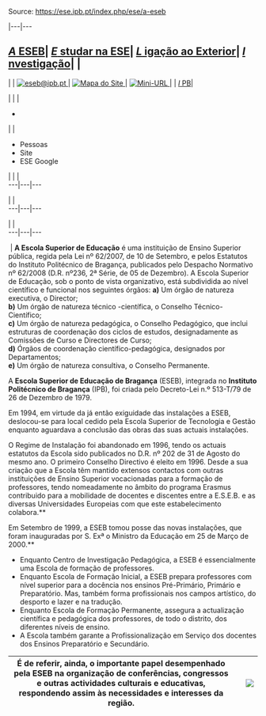 Source: https://ese.ipb.pt/index.php/ese/a-eseb

|---|---  
  
[_A_ ESEB](/index.php/ese/a-eseb "A ESEB")| [ _E_ studar na ESE](/index.php/ese/estudar-na-ese "Estudar na ESE")| [ _L_ igação ao Exterior](/index.php/ese/ligacao-ao-exterior "Ligação ao Exterior")| [ _I_ nvestigação](/index.php/ese/investigacao "Investigação")| |   
---  
| | [![eseb@ipb.pt](/templates/ese-template-a-eseb/images/mail.png) ](mailto:eseb@ipb.pt?subject=Portal%20ESE "eseb@ipb.pt")| [![Mapa do Site](/templates/ese-template-a-eseb/images/mapa.png) ](/index.php/ese-map "Mapa do Site")| [![Mini-URL](/templates/ese-template-a-eseb/images/miniurl.png) ](javascript:;
 "Mini-URL")| | [_I_ PB](http://www.ipb.pt "Instituto Politécnico de Bragança")|   
  
  

  

  
  
  
  
  
  
  
  
  
  
  
  
  
  
|   | | 

  *   

| | 

  * Pessoas
  * Site
  * ESE Google

| | |   
---|---|---  
  
| |   
---|---|---  
  
| |   
---|---|---  
  
  
﻿ |  **A Escola Superior de Educação** é uma instituição de Ensino Superior pública, regida pela Lei nº 62/2007, de 10 de Setembro, e pelos Estatutos do Instituto Politécnico de Bragança, publicados pelo Despacho Normativo nº 62/2008 (D.R. nº236, 2ª Série, de 05 de Dezembro). A Escola Superior de Educação, sob o ponto de vista organizativo, está subdividida ao nível científico e funcional nos seguintes órgãos: **a)** Um órgão de natureza executiva, o Director;  
**b)** Um órgão de natureza técnico -científica, o Conselho Técnico-
Científico;  
**c)** Um órgão de natureza pedagógica, o Conselho Pedagógico, que inclui
estruturas de coordenação dos ciclos de estudos, designadamente as Comissões
de Curso e Directores de Curso;  
**d)** Órgãos de coordenação científico-pedagógica, designados por
Departamentos;  
**e)** Um órgão de natureza consultiva, o Conselho Permanente.  
  
A **Escola Superior de Educação de Bragança** (ESEB), integrada no **Instituto
Politécnico de Bragança** (IPB), foi criada pelo Decreto-Lei n.º 513-T/79 de
26 de Dezembro de 1979.  
  
Em 1994, em virtude da já então exiguidade das instalações a ESEB, deslocou-se
para local cedido pela Escola Superior de Tecnologia e Gestão enquanto
aguardava a conclusão das obras das suas actuais instalações.  
  
O Regime de Instalação foi abandonado em 1996, tendo os actuais estatutos da
Escola sido publicados no D.R. nº 202 de 31 de Agosto do mesmo ano. O primeiro
Conselho Directivo é eleito em 1996. Desde a sua criação que a Escola têm
mantido extensos contactos com outras instituições de Ensino Superior
vocacionadas para a formação de professores, tendo nomeadamente no âmbito do
programa Erasmus contribuido para a mobilidade de docentes e discentes entre a
E.S.E.B. e as diversas Universidades Europeias com que este estabelecimento
colabora.**  
  
Em Setembro de 1999, a ESEB tomou posse das novas instalações, que foram
inauguradas por S. Exª o Ministro da Educação em 25 de Março de 2000.**

  * Enquanto Centro de Investigação Pedagógica, a ESEB é essencialmente uma Escola de formação de professores.
  * Enquanto Escola de Formação Inicial, a ESEB prepara professores com nível superior para a docência nos ensinos Pré-Primário, Primário e Preparatório. Mas, também forma profissionais nos campos artístico, do desporto e lazer e na tradução.
  * Enquanto Escola de Formação Permanente, assegura a actualização científica e pedagógica dos professores, de todo o distrito, dos diferentes níveis de ensino.
  * A Escola também garante a Profissionalização em Serviço dos docentes dos Ensinos Preparatório e Secundário.

**É de referir, ainda, o importante papel desempenhado pela ESEB na organização de conferências, congressos e outras actividades culturais e educativas, respondendo assim às necessidades e interesses da região.** |  | ![](/images/a_eseb/a_eseb.jpg)  
---|---|---  
  
  

  
  
